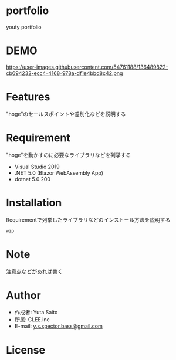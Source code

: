 # portfolio

youty portfolio

# DEMO

https://user-images.githubusercontent.com/54761188/136489822-cb694232-ecc4-4168-978a-df1e4bbd8c42.png

# Features

"hoge"のセールスポイントや差別化などを説明する

# Requirement

"hoge"を動かすのに必要なライブラリなどを列挙する

* Visual Studio 2019
* .NET 5.0 (Blazor WebAssembly App)
* dotnet 5.0.200

# Installation

Requirementで列挙したライブラリなどのインストール方法を説明する

```bash
wip
```

# Note

注意点などがあれば書く

# Author


* 作成者: Yuta Saito
* 所属: CLEE.inc
* E-mail: y.s.spector.bass@gmail.com

# License
